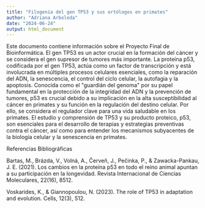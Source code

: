 ```yaml
---
title: "Filogenia del gen TP53 y sus ortólogos en primates"
author: "Adriana Arboleda"
date: "2024-06-24"
output: html_document
---
```


 

Este documento contiene información sobre el Proyecto Final de Bioinformática. El gen TP53 es un actor crucial en la formación del cáncer y se considera el gen supresor de tumores más importante. La proteína p53, codificada por el gen TP53, actúa como un factor de transcripción y está involucrada en múltiples procesos celulares esenciales, como la reparación del ADN, la senescencia, el control del ciclo celular, la autofagia y la apoptosis. Conocida como el "guardián del genoma" por su papel fundamental en la protección de la integridad del ADN y la prevención de tumores, p53 es crucial debido a su implicación en la alta susceptibilidad al cáncer en primates y su función en la regulación del destino celular. Por ello, se considera el regulador clave para una vida saludable en los primates. El estudio y comprensión de TP53 y su producto proteico, p53, son esenciales para el desarrollo de terapias y estrategias preventivas contra el cáncer, así como para entender los mecanismos subyacentes de la biología celular y la senescencia en primates.




Referencias Bibliográficas

Bartas, M., Brázda, V., Volná, A., Červeň, J., Pečinka, P., & Zawacka-Pankau, J. E. (2021). Los cambios en la proteína p53 en todo el reino animal apuntan a su participación en la longevidad. Revista Internacional de Ciencias Moleculares, 22(16), 8512.

Voskarides, K., & Giannopoulou, N. (2023). The role of TP53 in adaptation and evolution. Cells, 12(3), 512.

